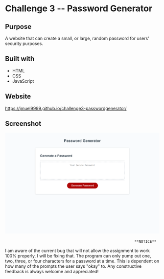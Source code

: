 # Challenge 3 -- Password Generator

## Purpose
A website that can create a small, or large, random password for users' security purposes.

## Built with
* HTML
* CSS
* JavaScript

## Website
https://jmuel9999.github.io/challenge3-passwordgenerator/

## Screenshot
![Full website screenshot](./assets/images/passgen.PNG)

                                                               **NOTICE**               
I am aware of the current bug that will not allow the assignment to work 100% properly, I will be fixing that. The program can only pump out one, two, three, or four characters for a password at a time. This is dependent on how many of the prompts the user says "okay" to. Any constructive feedback is always welcome and appreciated!
